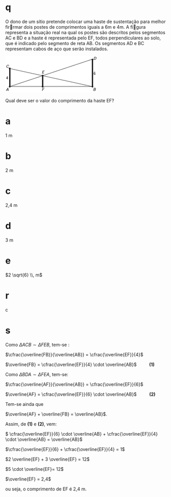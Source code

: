 # q
O dono de um sítio pretende colocar uma haste de sustentação para melhor firrmar dois postes de comprimentos iguais a 6m e 4m. A figura representa a situação real na qual os postes são descritos pelos segmentos AC e BD e a haste é representada pelo EF, todos perpendiculares ao solo, que é indicado pelo segmento de reta AB. Os segmentos AD e BC representam cabos de aço que serão instalados.

![](082dc1dc-316a-9aca-e9a2-38f04fea882b.png)

Qual deve ser o valor do comprimento da haste EF?

# a
1 m

# b
2 m

# c
2,4 m

# d
3 m

# e
$2 \sqrt{6} \\, m$

# r
c

# s
Como $\Delta ACB \sim \Delta FEB$, tem-se :

$\cfrac{\overline{FB}}{\overline{AB}} = \cfrac{\overline{EF}}{4}$

$\overline{FB} = \cfrac{\overline{EF}}{4} \cdot \overline{AB}$          **(1)**

Como $\Delta BDA \sim \Delta FEA$, tem-se:

$\cfrac{\overline{AF}}{\overline{AB}} = \cfrac{\overline{EF}}{6}$

$\overline{AF} = \cfrac{\overline{EF}}{6} \cdot \overline{AB}$          **(2)**

Tem-se ainda que 

$\overline{AF} + \overline{FB} = \overline{AB}$.

Assim, de **(1)** e **(2)**, vem:

$ \cfrac{\overline{EF}}{6} \cdot \overline{AB} + \cfrac{\overline{EF}}{4} \cdot \overline{AB} = \overline{AB}$

$\cfrac{\overline{EF}}{6} + \cfrac{\overline{EF}}{4} = 1$

$2 \overline{EF} + 3 \overline{EF} = 12$

$5 \cdot \overline{EF}= 12$

$\overline{EF} = 2,4$

ou seja, o comprimento de EF é 2,4 m.
